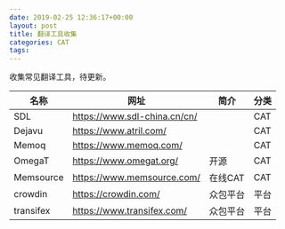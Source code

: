 ```yaml
---
date: 2019-02-25 12:36:17+00:00
layout: post
title: 翻译工具收集
categories: CAT
tags: 
---
```


收集常见翻译工具，待更新。

| 名称        | 网址                             | 简介    | 分类  |
| --------- | ------------------------------ | ----- | --- |
| SDL       | <https://www.sdl-china.cn/cn/> |       | CAT |
| Dejavu    | <https://www.atril.com/>       |       | CAT |
| Memoq     | <https://www.memoq.com/>       |       | CAT |
| OmegaT    | <https://www.omegat.org/>      | 开源    | CAT |
| Memsource | <https://www.memsource.com/>   | 在线CAT | CAT |
| crowdin   | <https://crowdin.com/>         | 众包平台  | 平台  |
| transifex | <https://www.transifex.com/>   | 众包平台  | 平台  |

